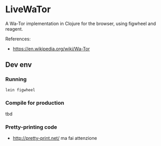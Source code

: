 # LiveWaTor

A Wa-Tor implementation in Clojure for the browser, using figwheel and reagent.


References: 

* https://en.wikipedia.org/wiki/Wa-Tor



## Dev env

### Running

    lein figwheel

### Compile for production

tbd

### Pretty-printing code

* http://pretty-print.net/ ma fai attenzione

